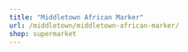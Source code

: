 ```yaml
---
title: "Middletown African Marker"
url: /middletown/middletown-african-marker/
shop: supermarket
---
```

